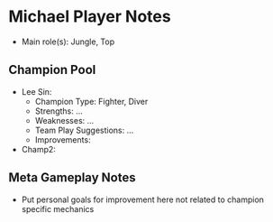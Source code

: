 # Michael Player Notes

* Main role(s): Jungle, Top

## Champion Pool

* Lee Sin:
    * Champion Type:    Fighter, Diver
    * Strengths:        ...
    * Weaknesses:       ...
    * Team Play Suggestions:   ...
    * Improvements:
* Champ2:

## Meta Gameplay Notes

* Put personal goals for improvement here not related to champion specific mechanics
